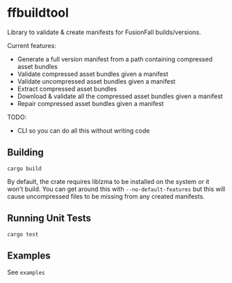 # ffbuildtool

Library to validate & create manifests for FusionFall builds/versions.

Current features:
- Generate a full version manifest from a path containing compressed asset bundles
- Validate compressed asset bundles given a manifest
- Validate uncompressed asset bundles given a manifest
- Extract compressed asset bundles
- Download & validate all the compressed asset bundles given a manifest
- Repair compressed asset bundles given a manifest

TODO:
- CLI so you can do all this without writing code

## Building

```
cargo build
```

By default, the crate requires liblzma to be installed on the system or it won't build. You can get around this with `--no-default-features` but this will cause uncompressed files to be missing from any created manifests.

## Running Unit Tests

```
cargo test
```

## Examples

See `examples`